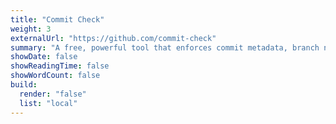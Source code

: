```yaml
---
title: "Commit Check"
weight: 3
externalUrl: "https://github.com/commit-check"
summary: "A free, powerful tool that enforces commit metadata, branch naming, and more."
showDate: false
showReadingTime: false
showWordCount: false
build:
  render: "false"
  list: "local"
---
```

